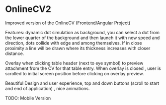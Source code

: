 # OnlineCV2
Improved version of the OnlineCV (Frontend/Angular Project)

Features:
dynamic dot simulation as background, you can select a dot from the lower quarter of the background and then launch it with new speed and direction, dots collide with edge and among themselves. If in close proximity a line will be drawn where its thickness increases with closer distance.

Overlay when clicking table header (next to eye symbol) to preview attachment from the CV for that table entry. When overlay is closed , user is scrolled to initial screen position before clicking on overlay preview.

Beautiful Design and user experience, top and down buttons (scroll to start and end of application) , nice animations.

TODO: Mobile Version
